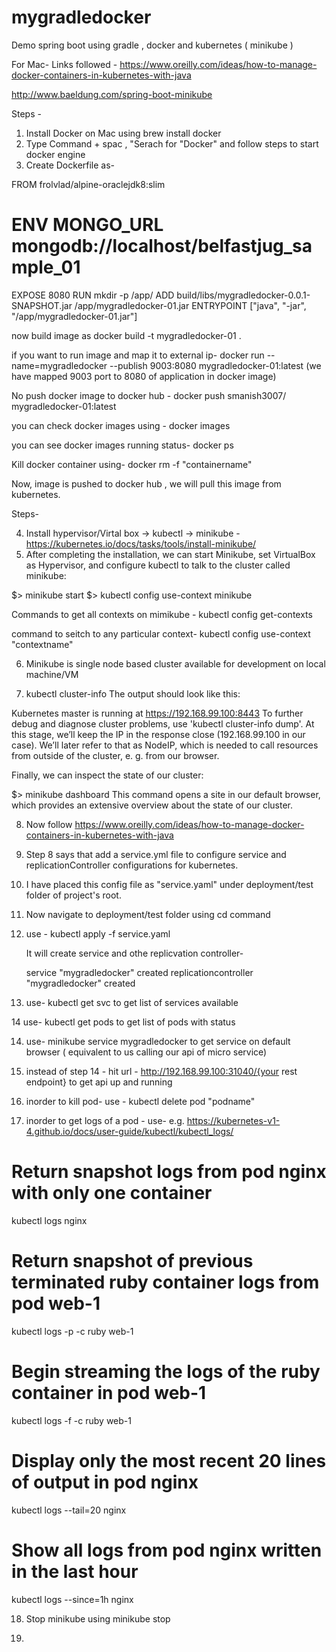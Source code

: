 # mygradledocker
Demo spring boot using gradle , docker and kubernetes ( minikube )

 For Mac-
 Links followed -
 https://www.oreilly.com/ideas/how-to-manage-docker-containers-in-kubernetes-with-java
 
 http://www.baeldung.com/spring-boot-minikube
 
 
 Steps -
 
 1. Install Docker on Mac using brew install docker
 2. Type Command + spac , "Serach for "Docker" and follow steps to start docker engine
 3. Create Dockerfile as- 
 
 FROM frolvlad/alpine-oraclejdk8:slim
# ENV MONGO_URL mongodb://localhost/belfastjug_sample_01
EXPOSE 8080
RUN mkdir -p /app/
ADD build/libs/mygradledocker-0.0.1-SNAPSHOT.jar /app/mygradledocker-01.jar
ENTRYPOINT ["java", "-jar", "/app/mygradledocker-01.jar"]

now build image as
docker build -t mygradledocker-01 .

if you want to run image and map it to external ip-
docker run --name=mygradledocker --publish 9003:8080 mygradledocker-01:latest
(we have mapped 9003 port to 8080 of application in docker image)


No push docker image to docker hub -
docker push smanish3007/ mygradledocker-01:latest

you can check docker images using -
docker images

you can see docker images running status-
docker ps

Kill docker container using-
docker rm -f "containername"


Now, image is pushed to docker hub , we will pull this image from kubernetes.

Steps-

4. Install hypervisor/Virtal box -> kubectl -> minikube - https://kubernetes.io/docs/tasks/tools/install-minikube/
5. After completing the installation, we can start Minikube, set VirtualBox as Hypervisor, and configure kubectl to talk to the cluster called minikube:

$> minikube start
$> kubectl config use-context minikube

Commands to get all contexts on mimikube -
kubectl config get-contexts

command to seitch to any particular context-
kubectl config use-context "contextname"

6. Minikube is single node based cluster available for development on local machine/VM

7. kubectl cluster-info
The output should look like this:

Kubernetes master is running at https://192.168.99.100:8443
To further debug and diagnose cluster problems, use 'kubectl cluster-info dump'.
At this stage, we’ll keep the IP in the response close (192.168.99.100 in our case). We’ll later refer to that as NodeIP, which is needed to call resources from outside of the cluster, e. g. from our browser.

Finally, we can inspect the state of our cluster:


$> minikube dashboard
This command opens a site in our default browser, which provides an extensive overview about the state of our cluster.

8. Now follow https://www.oreilly.com/ideas/how-to-manage-docker-containers-in-kubernetes-with-java

9. Step 8 says that add a service.yml file to configure service and replicationController configurations for kubernetes.

10. I have placed this config file as "service.yaml" under deployment/test folder of project's root.

11. Now navigate to deployment/test folder using cd command

12. use - kubectl apply -f service.yaml

    It will create service and othe replicvation controller-
    
    service "mygradledocker" created
replicationcontroller "mygradledocker" created

13. use- kubectl get svc to get list of services available

14 use- kubectl get pods to get list of pods with status

14. use-  minikube service mygradledocker to get service on default browser ( equivalent to us calling our api of micro service)

15. instead of step 14 - hit url - http://192.168.99.100:31040/{your rest endpoint} to get api up and running

16. inorder to kill pod- use - kubectl delete pod "podname"

17. inorder to get logs of a pod - use- 
e.g. https://kubernetes-v1-4.github.io/docs/user-guide/kubectl/kubectl_logs/
# Return snapshot logs from pod nginx with only one container
kubectl logs nginx

# Return snapshot of previous terminated ruby container logs from pod web-1
kubectl logs -p -c ruby web-1

# Begin streaming the logs of the ruby container in pod web-1
kubectl logs -f -c ruby web-1

# Display only the most recent 20 lines of output in pod nginx
kubectl logs --tail=20 nginx

# Show all logs from pod nginx written in the last hour
kubectl logs --since=1h nginx

18. Stop minikube using minikube stop


18. 


 
